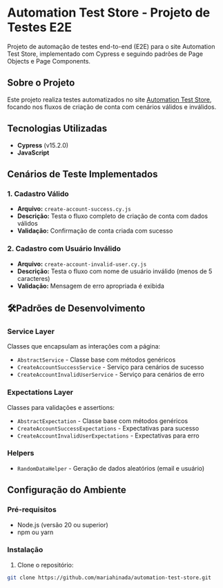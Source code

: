 # Automation Test Store - Projeto de Testes E2E

Projeto de automação de testes end-to-end (E2E) para o site Automation Test Store, implementado com Cypress e seguindo padrões de Page Objects e Page Components.

## Sobre o Projeto

Este projeto realiza testes automatizados no site [Automation Test Store](https://automationteststore.com/), focando nos fluxos de criação de conta com cenários válidos e inválidos.

## Tecnologias Utilizadas

- **Cypress** (v15.2.0)
- **JavaScript**

## Cenários de Teste Implementados

### 1. Cadastro Válido
- **Arquivo:** `create-account-success.cy.js`
- **Descrição:** Testa o fluxo completo de criação de conta com dados válidos
- **Validação:** Confirmação de conta criada com sucesso

### 2. Cadastro com Usuário Inválido
- **Arquivo:** `create-account-invalid-user.cy.js`
- **Descrição:** Testa o fluxo com nome de usuário inválido (menos de 5 caracteres)
- **Validação:** Mensagem de erro apropriada é exibida

## 🛠Padrões de Desenvolvimento

### Service Layer
Classes que encapsulam as interações com a página:
- `AbstractService` - Classe base com métodos genéricos
- `CreateAccountSuccessService` - Serviço para cenários de sucesso
- `CreateAccountInvalidUserService` - Serviço para cenários de erro

### Expectations Layer
Classes para validações e assertions:
- `AbstractExpectation` - Classe base com métodos genéricos
- `CreateAccountSuccessExpectations` - Expectativas para sucesso
- `CreateAccountInvalidUserExpectations` - Expectativas para erro

### Helpers
- `RandomDataHelper` - Geração de dados aleatórios (email e usuário)

## Configuração do Ambiente

### Pré-requisitos
- Node.js (versão 20 ou superior)
- npm ou yarn

### Instalação

1. Clone o repositório:
```bash
git clone https://github.com/mariahinada/automation-test-store.git
